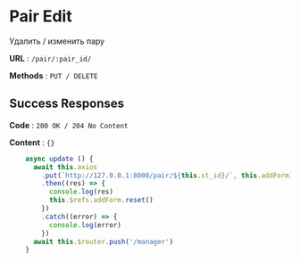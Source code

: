 # Pair Edit 

Удалить / изменить пару

**URL** : `/pair/:pair_id/`

**Methods** : `PUT / DELETE`

## Success Responses

**Code** : `200 OK / 204 No Content`

**Content** : `{}`

```javascript
    async update () {
      await this.axios
        .put(`http://127.0.0.1:8000/pair/${this.st_id}/`, this.addForm)
        .then((res) => {
          console.log(res)
          this.$refs.addForm.reset()
        })
        .catch((error) => {
          console.log(error)
        })
      await this.$router.push('/manager')
    }
```
